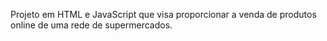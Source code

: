 Projeto em HTML e JavaScript que visa proporcionar a venda de produtos online de uma rede de supermercados.
